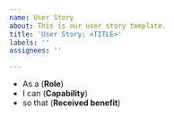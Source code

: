 ```yaml
---
name: User Story
about: This is our user story template.
title: 'User Story: <TITLE>'
labels: ''
assignees: ''

---
```


* As a (**Role**) 
* I can (**Capability**)
* so that (**Received benefit**)
